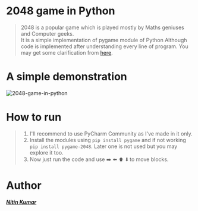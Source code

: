 # 2048 game in Python

> 2048 is a popular game which is played mostly by Maths geniuses and Computer geeks.  
> It is a simple implementation of pygame module of Python
> Although code is implemented after understanding every line of program. You may get some clarification from [here](https://data-flair.training/blogs/python-2048-game/).  

# A simple demonstration

![2048-game-in-python](https://user-images.githubusercontent.com/40369168/151187289-92e731ae-d4a6-4d43-ba48-e83a01386460.gif)


# How to run

> 1. I'll recommend to use PyCharm Community as I've made in it only.  
> 2. Install the modules using ```pip install pygame``` and if not working ```pip install pygame-2048```. Later one is not used but you may explore it too.  
> 3. Now just run the code and use ➡️ ⬅️ ⬆️ ⬇️ to move blocks.

# Author

***[Nitin Kumar](https://linkedin.com/in/nitinkumar30/)***   
